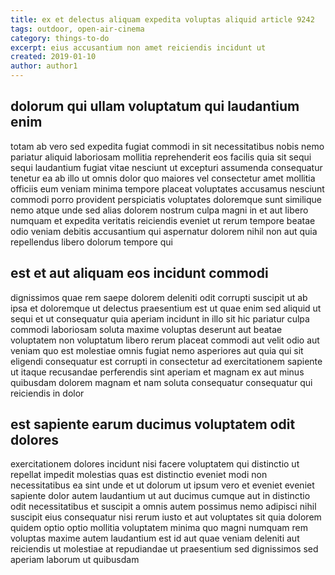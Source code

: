 ```yaml
---
title: ex et delectus aliquam expedita voluptas aliquid article 9242
tags: outdoor, open-air-cinema
category: things-to-do
excerpt: eius accusantium non amet reiciendis incidunt ut
created: 2019-01-10
author: author1
---
```


## dolorum qui ullam voluptatum qui laudantium enim

totam ab vero sed expedita fugiat commodi in sit necessitatibus nobis nemo pariatur aliquid laboriosam mollitia reprehenderit eos facilis quia sit sequi sequi laudantium fugiat vitae nesciunt ut excepturi assumenda consequatur tenetur ea ab illo ut omnis dolor quo maiores vel consectetur amet mollitia officiis eum veniam minima tempore placeat voluptates accusamus nesciunt commodi porro provident perspiciatis voluptates doloremque sunt similique nemo atque unde sed alias dolorem nostrum culpa magni in et aut libero numquam et expedita veritatis reiciendis eveniet ut rerum tempore beatae odio veniam debitis accusantium qui aspernatur dolorem nihil non aut quia repellendus libero dolorum tempore qui

## est et aut aliquam eos incidunt commodi

dignissimos quae rem saepe dolorem deleniti odit corrupti suscipit ut ab ipsa et doloremque ut delectus praesentium est ut quae enim sed aliquid ut sequi et ut consequatur quia aperiam incidunt in illo sit hic pariatur culpa commodi laboriosam soluta maxime voluptas deserunt aut beatae voluptatem non voluptatum libero rerum placeat commodi aut velit odio aut veniam quo est molestiae omnis fugiat nemo asperiores aut quia qui sit eligendi consequatur est corrupti in consectetur ad exercitationem sapiente ut itaque recusandae perferendis sint aperiam et magnam ex aut minus quibusdam dolorem magnam et nam soluta consequatur consequatur qui reiciendis in dolor

## est sapiente earum ducimus voluptatem odit dolores

exercitationem dolores incidunt nisi facere voluptatem qui distinctio ut repellat impedit molestias quas est distinctio eveniet modi non necessitatibus ea sint unde et ut dolorum ut ipsum vero et eveniet eveniet sapiente dolor autem laudantium ut aut ducimus cumque aut in distinctio odit necessitatibus et suscipit a omnis autem possimus nemo adipisci nihil suscipit eius consequatur nisi rerum iusto et aut voluptates sit quia dolorem quidem optio optio mollitia voluptatem minima quo magni numquam rem voluptas maxime autem laudantium est id aut quae veniam deleniti aut reiciendis ut molestiae at repudiandae ut praesentium sed dignissimos sed aperiam laborum ut quibusdam
